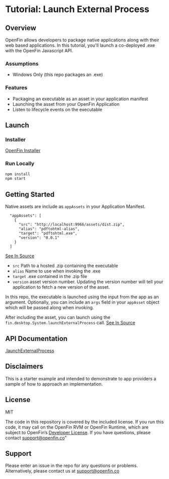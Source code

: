 # Tutorial: Launch External Process

## Overview

OpenFin allows developers to package native applications along with their web based applications. In this tutorial, you'll launch a co-deployed .exe with the OpenFin Javascript API.

### Assumptions

* Windows Only (this repo packages an .exe)

### Features

* Packaging an executable as an asset in your application manifest
* Launching the asset from your OpenFin Application
* Listen to lifecycle events on the executable

## Launch

### Installer

[OpenFin Installer](https://openfin.github.io/openfin-examples-external-application-launching/External%20Application%20Tutorial.zip)

### Run Locally

```bash
npm install
npm start
```

## Getting Started

Native assets are include as `appAssets` in your Application Manifest.
```
  "appAssets": [
    {
      "src": "http://localhost:9966/assets/dist.zip",
      "alias": "pdftohtml-alias",
      "target": "pdftohtml.exe",
      "version": "0.0.1"
    }
  ]
```
[See In Source](https://github.com/openfin/openfin-examples-external-application-launching/blob/repo-cleanup/src/local-app.json#L21)

* `src` Path to a hosted .zip containing the executable
* `alias` Name to use when invoking the .exe
* `target` .exe contained in the .zip file
*  `version` asset version number. Updating the version number will tell your application to fetch a new version of the asset.

In this repo, the executable is launched using the input from the app as an argument. Optionally, you can include an `args` field in your `appAsset` object which will be passed along when invoking.

After including the asset, you can launch using the `fin.desktop.System.launchExternalProcess` call. [See In Source](https://github.com/openfin/openfin-examples-external-application-launching/blob/repo-cleanup/src/js/index.js#L53)

## API Documentation

[.launchExternalProcess](http://cdn.openfin.co/jsdocs/stable/tutorial-system.launchExternalProcess.html)

## Disclaimers

This is a starter example and intended to demonstrate to app providers a sample of how to approach an implementation.

## License
MIT

The code in this repository is covered by the included license.  If you run this code, it may call on the OpenFin RVM or OpenFin Runtime, which are subject to OpenFin’s [Developer License](https://openfin.co/developer-agreement/). If you have questions, please contact support@openfin.co”

## Support
Please enter an issue in the repo for any questions or problems. Alternatively, please contact us at support@openfin.co 
